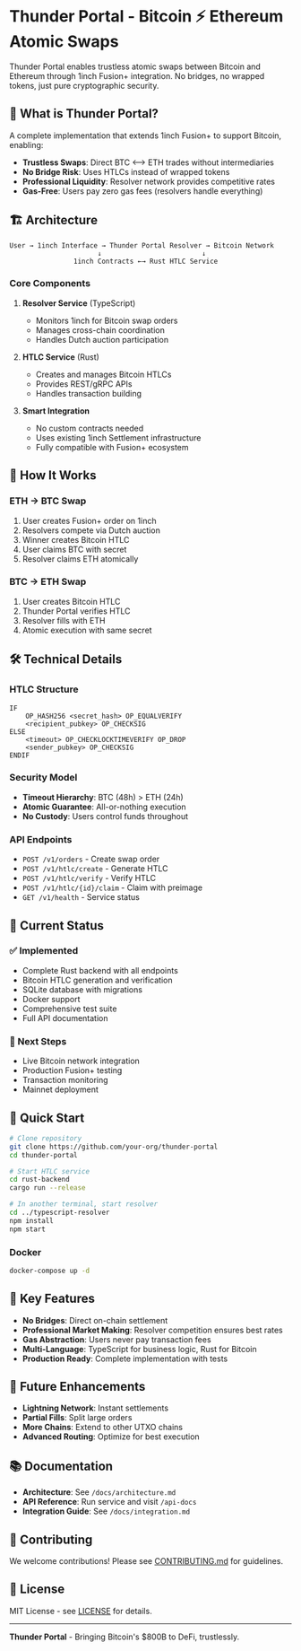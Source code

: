 # Thunder Portal - Bitcoin ⚡ Ethereum Atomic Swaps

Thunder Portal enables trustless atomic swaps between Bitcoin and Ethereum through 1inch Fusion+ integration. No bridges, no wrapped tokens, just pure cryptographic security.

## 🚀 What is Thunder Portal?

A complete implementation that extends 1inch Fusion+ to support Bitcoin, enabling:
- **Trustless Swaps**: Direct BTC ⟷ ETH trades without intermediaries
- **No Bridge Risk**: Uses HTLCs instead of wrapped tokens
- **Professional Liquidity**: Resolver network provides competitive rates
- **Gas-Free**: Users pay zero gas fees (resolvers handle everything)

## 🏗️ Architecture

```
User → 1inch Interface → Thunder Portal Resolver → Bitcoin Network
                      ↓                         ↓
                1inch Contracts ←→ Rust HTLC Service
```

### Core Components

1. **Resolver Service** (TypeScript)
   - Monitors 1inch for Bitcoin swap orders
   - Manages cross-chain coordination
   - Handles Dutch auction participation

2. **HTLC Service** (Rust)
   - Creates and manages Bitcoin HTLCs
   - Provides REST/gRPC APIs
   - Handles transaction building

3. **Smart Integration**
   - No custom contracts needed
   - Uses existing 1inch Settlement infrastructure
   - Fully compatible with Fusion+ ecosystem

## 🔄 How It Works

### ETH → BTC Swap
1. User creates Fusion+ order on 1inch
2. Resolvers compete via Dutch auction
3. Winner creates Bitcoin HTLC
4. User claims BTC with secret
5. Resolver claims ETH atomically

### BTC → ETH Swap
1. User creates Bitcoin HTLC
2. Thunder Portal verifies HTLC
3. Resolver fills with ETH
4. Atomic execution with same secret

## 🛠️ Technical Details

### HTLC Structure
```bitcoin
IF
    OP_HASH256 <secret_hash> OP_EQUALVERIFY
    <recipient_pubkey> OP_CHECKSIG
ELSE
    <timeout> OP_CHECKLOCKTIMEVERIFY OP_DROP
    <sender_pubkey> OP_CHECKSIG
ENDIF
```

### Security Model
- **Timeout Hierarchy**: BTC (48h) > ETH (24h)
- **Atomic Guarantee**: All-or-nothing execution
- **No Custody**: Users control funds throughout

### API Endpoints
- `POST /v1/orders` - Create swap order
- `POST /v1/htlc/create` - Generate HTLC
- `POST /v1/htlc/verify` - Verify HTLC
- `POST /v1/htlc/{id}/claim` - Claim with preimage
- `GET /v1/health` - Service status

## 🚦 Current Status

### ✅ Implemented
- Complete Rust backend with all endpoints
- Bitcoin HTLC generation and verification
- SQLite database with migrations
- Docker support
- Comprehensive test suite
- Full API documentation

### 🚧 Next Steps
- Live Bitcoin network integration
- Production Fusion+ testing
- Transaction monitoring
- Mainnet deployment

## 🏃 Quick Start

```bash
# Clone repository
git clone https://github.com/your-org/thunder-portal
cd thunder-portal

# Start HTLC service
cd rust-backend
cargo run --release

# In another terminal, start resolver
cd ../typescript-resolver
npm install
npm start
```

### Docker
```bash
docker-compose up -d
```

## 🎯 Key Features

- **No Bridges**: Direct on-chain settlement
- **Professional Market Making**: Resolver competition ensures best rates
- **Gas Abstraction**: Users never pay transaction fees
- **Multi-Language**: TypeScript for business logic, Rust for Bitcoin
- **Production Ready**: Complete implementation with tests

## 🔮 Future Enhancements

- **Lightning Network**: Instant settlements
- **Partial Fills**: Split large orders
- **More Chains**: Extend to other UTXO chains
- **Advanced Routing**: Optimize for best execution

## 📚 Documentation

- **Architecture**: See `/docs/architecture.md`
- **API Reference**: Run service and visit `/api-docs`
- **Integration Guide**: See `/docs/integration.md`

## 🤝 Contributing

We welcome contributions! Please see [CONTRIBUTING.md](CONTRIBUTING.md) for guidelines.

## 📄 License

MIT License - see [LICENSE](LICENSE) for details.

---

**Thunder Portal** - Bringing Bitcoin's $800B to DeFi, trustlessly.
